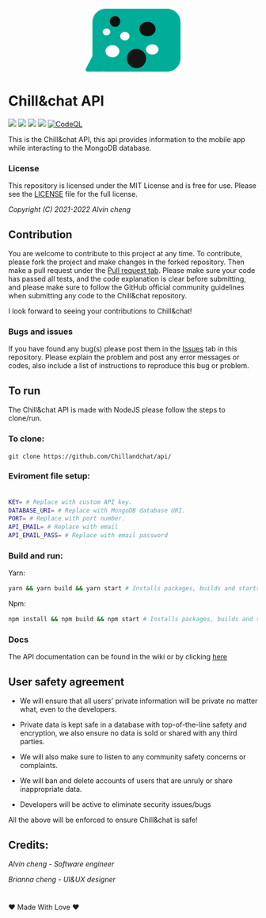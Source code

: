 <p align="center"how><img src="https://github.com/Chillandchat/api/blob/master/logo.svg/" style="width:12rem;"/></p>

# Chill&chat API
![](https://img.shields.io/github/repo-size/Chillandchat/api) ![](https://img.shields.io/github/v/release/chillandchat/api?label=Latest%20release&logo=Chill%26chat) ![](https://img.shields.io/github/issues-pr-closed/Chillandchat/api) ![](https://img.shields.io/github/issues-pr-raw/Chillandchat/api) [![CodeQL](https://github.com/Chillandchat/api/actions/workflows/codeql-analysis.yml/badge.svg)](https://github.com/Chillandchat/api/actions/workflows/codeql-analysis.yml)


This is the Chill&chat API, this api provides information to the mobile app while interacting to the MongoDB database.

### License

This repository is licensed under the MIT License and is free for use. Please see the [LICENSE](https://github.com/Chillandchat/api/blob/master/LICENSE) file for the full license.


*Copyright (C) 2021-2022 Alvin cheng*

## Contribution

You are welcome to contribute to this project at any time. To contribute, please fork the project and make changes in the forked repository. Then make a pull request under the [Pull request tab](https://github.com/Chill-and-chat/api/pulls). Please make sure your code has passed all tests, and the code explanation is clear before submitting, and please make sure to follow the GitHub official community guidelines when submitting any code to the Chill&chat repository.


I look forward to seeing your contributions to Chill&chat!

### Bugs and issues

If you have found any bug(s) please post them in the [Issues](https://github.com/api/Chill-chat/issues) tab in this repository. Please explain the problem and post any error messages or codes, also include a list of instructions to reproduce this bug or problem.

## To run
The Chill&chat API is made with NodeJS please follow the steps to clone/run.

### To clone:

```
git clone https://github.com/Chillandchat/api/
```

### Eviroment file setup:

```sh

KEY= # Replace with custom API key.
DATABASE_URI= # Replace with MongoDB database URI.
PORT= # Replace with port number.
API_EMAIL= # Replace with email
API_EMAIL_PASS= # Replace with email password

```

### Build and run:
Yarn:

```sh
yarn && yarn build && yarn start # Installs packages, builds and starts the app with yarn
```

Npm:

```sh
npm install && npm build && npm start # Installs packages, builds and starts the app with npm
```
### Docs
The API documentation can be found in the wiki or by clicking [here](https://github.com/Chillandchat/api/wiki)

## User safety agreement 

- We will ensure that all users' private information will be private no matter what, even to the developers. 

- Private data is kept safe in a database with top-of-the-line safety and encryption, we also ensure no data is sold or shared with any third parties. 

- We will also make sure to listen to any community safety concerns or complaints.

- We will ban and delete accounts of users that are unruly or share inappropriate data.

- Developers will be active to eliminate security issues/bugs

All the above will be enforced to ensure Chill&chat is safe!

## Credits:

*Alvin cheng - Software engineer*

*Brianna cheng - UI&UX designer* 
#
❤️ Made With Love ❤️

